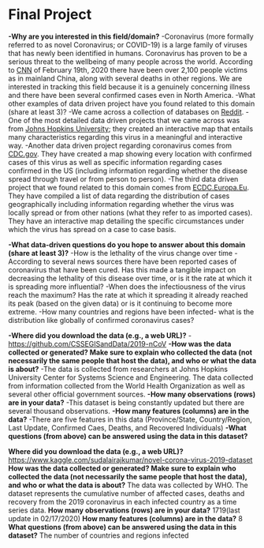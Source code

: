 # Final Project

**-Why are you interested in this field/domain?**
-Coronavirus (more formally referred to as novel Coronavirus; or COVID-19) is a large family of viruses that has newly been identified in humans. Coronavirus has proven to be a serious threat to the wellbeing of many people across the world. According to [CNN](https://www.cnn.com/asia/live-news/coronavirus-outbreak-02-19-20-intl-hnk/index.html) of February 19th, 2020 there have been over 2,100 people victims as in mainland China, along with several deaths in other regions. We are interested in tracking this field because it is a genuinely concerning illness and there have been several confirmed cases even in North America.
-What other examples of data driven project have you found related to this domain (share at least 3)?
-We came across a collection of databases on [Reddit](https://www.reddit.com/r/datasets/comments/exnzrd/coronavirus_datasets/).
-One of the most detailed data driven projects that we came across was from [Johns Hopkins University](https://systems.jhu.edu/research/public-health/ncov/); they created an interactive map that entails many characteristics regarding this virus in a meaningful and interactive way.
-Another data driven project regarding coronavirus comes from [CDC.gov](https://www.cdc.gov/coronavirus/2019-ncov/locations-confirmed-cases.html). They have created a map showing every location with confirmed cases of this virus as well as specific information regarding cases confirmed in the US (including information regarding whether the disease spread through travel or from person to person).
-The third data driven project that we found related to this domain comes from [ECDC.Europa.Eu](https://www.ecdc.europa.eu/en/geographical-distribution-2019-ncov-cases). They have compiled a list of data regarding the distribution of cases geographically including information regarding whether the virus was locally spread or from other nations (what they refer to as imported cases). They have an interactive map detailing the specific circumstances under which the virus has spread on a case to case basis.

**-What data-driven questions do you hope to answer about this domain (share at least 3)?**
-How is the lethality of the virus change over time
-According to several news sources there have been reported cases of coronavirus that have been cured. Has this made a tangible impact on decreasing the lethality of this disease over time, or is it the rate at which it is spreading more influential?
-When does the infectiousness of the virus reach the maximum? Has the rate at which it spreading it already reached its peak (based on the given data) or is it continuing to become more extreme.
-How many countries and regions have been infected- what is the distribution like globally of confirmed coronavirus cases?

**-Where did you download the data (e.g., a web URL)?**
-https://github.com/CSSEGISandData/2019-nCoV
**-How was the data collected or generated? Make sure to explain who collected the data (not necessarily the same people that host the data), and who or what the data is about?**
-The data is collected from researchers at Johns Hopkins University Center for Systems Science and Engineering. The data collected from information collected from the World Health Organization as well as several other official government sources.
**-How many observations (rows) are in your data?**
-This dataset is being constantly updated but there are several thousand observations.
**-How many features (columns) are in the data?**
-There are five features in this data (Province/State, Country/Region, Last Update, Confirmed Caes, Deaths, and Recovered Individuals)
**-What questions (from above) can be answered using the data in this dataset?**


**Where did you download the data (e.g., a web URL)?**
https://www.kaggle.com/sudalairajkumar/novel-corona-virus-2019-dataset
**How was the data collected or generated? Make sure to explain who collected the data (not necessarily the same people that host the data), and who or what the data is about?**
The data was collected by WHO. The dataset represents the cumulative number of affected cases, deaths and recovery from the 2019 coronavirus in each infected country as a time series data.
**How many observations (rows) are in your data?**
1719(last update in 02/17/2020)
**How many features (columns) are in the data?**
8
**What questions (from above) can be answered using the data in this dataset?**
The number of countries and regions infected
